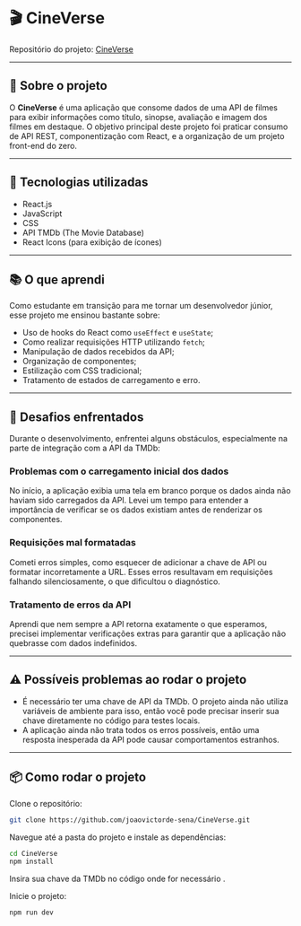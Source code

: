 # 🎬 CineVerse

Repositório do projeto: [CineVerse](https://github.com/joaovictorde-sena/CineVerse/tree/main/src)

---

## 📌 Sobre o projeto

O **CineVerse** é uma aplicação que consome dados de uma API de filmes para exibir informações como título, sinopse, avaliação e imagem dos filmes em destaque. O objetivo principal deste projeto foi praticar consumo de API REST, componentização com React, e a organização de um projeto front-end do zero.

---

## 🚀 Tecnologias utilizadas

- React.js  
- JavaScript  
- CSS  
- API TMDb (The Movie Database)
- React Icons (para exibição de ícones)

---

## 📚 O que aprendi

Como estudante em transição para me tornar um desenvolvedor júnior, esse projeto me ensinou bastante sobre:

- Uso de hooks do React como `useEffect` e `useState`;  
- Como realizar requisições HTTP utilizando `fetch`;  
- Manipulação de dados recebidos da API;  
- Organização de componentes;  
- Estilização com CSS tradicional;  
- Tratamento de estados de carregamento e erro.

---

## 🧠 Desafios enfrentados

Durante o desenvolvimento, enfrentei alguns obstáculos, especialmente na parte de integração com a API da TMDb:

### Problemas com o carregamento inicial dos dados

No início, a aplicação exibia uma tela em branco porque os dados ainda não haviam sido carregados da API. Levei um tempo para entender a importância de verificar se os dados existiam antes de renderizar os componentes.

### Requisições mal formatadas

Cometi erros simples, como esquecer de adicionar a chave de API ou formatar incorretamente a URL. Esses erros resultavam em requisições falhando silenciosamente, o que dificultou o diagnóstico.

### Tratamento de erros da API

Aprendi que nem sempre a API retorna exatamente o que esperamos, precisei implementar verificações extras para garantir que a aplicação não quebrasse com dados indefinidos.

---

## ⚠️ Possíveis problemas ao rodar o projeto

- É necessário ter uma chave de API da TMDb. O projeto ainda não utiliza variáveis de ambiente para isso, então você pode precisar inserir sua chave diretamente no código para testes locais.  
- A aplicação ainda não trata todos os erros possíveis, então uma resposta inesperada da API pode causar comportamentos estranhos.  


---

## 📦 Como rodar o projeto

Clone o repositório:

```bash
git clone https://github.com/joaovictorde-sena/CineVerse.git

```

Navegue até a pasta do projeto e instale as dependências:


```bash
cd CineVerse
npm install
```

Insira sua chave da TMDb no código onde for necessário .

Inicie o projeto:

```bash
npm run dev
```

